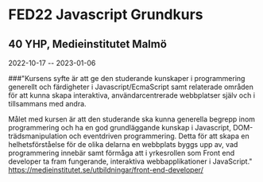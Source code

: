 # FED22 Javascript Grundkurs

## 40 YHP, Medieinstitutet Malmö
2022-10-17 -- 2023-01-06

###"Kursens syfte är att ge den studerande kunskaper i programmering generellt och färdigheter i Javascript/EcmaScript samt relaterade områden för att kunna skapa interaktiva, användarcentrerade webbplatser själv och i tillsammans med andra.

Målet med kursen är att den studerande ska kunna generella begrepp inom programmering och ha en god grundläggande kunskap i Javascript, DOM-trädsmanipulation och eventdriven programmering. Detta för att skapa en helhetsförståelse för de olika delarna en webbplats byggs upp av, vad programmering innebär samt förmåga att i yrkesrollen som Front end developer ta fram fungerande, interaktiva webbapplikationer i JavaScript."
https://medieinstitutet.se/utbildningar/front-end-developer/
